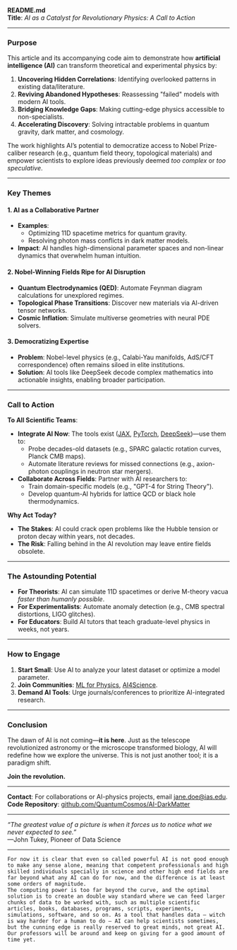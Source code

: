 **README.md**  
**Title**: *AI as a Catalyst for Revolutionary Physics: A Call to Action*  

---

### **Purpose**  
This article and its accompanying code aim to demonstrate how **artificial intelligence (AI)** can transform theoretical and experimental physics by:  
1. **Uncovering Hidden Correlations**: Identifying overlooked patterns in existing data/literature.  
2. **Reviving Abandoned Hypotheses**: Reassessing "failed" models with modern AI tools.  
3. **Bridging Knowledge Gaps**: Making cutting-edge physics accessible to non-specialists.  
4. **Accelerating Discovery**: Solving intractable problems in quantum gravity, dark matter, and cosmology.  

The work highlights AI’s potential to democratize access to Nobel Prize-caliber research (e.g., quantum field theory, topological materials) and empower scientists to explore ideas previously deemed *too complex* or *too speculative*.  

---

### **Key Themes**  
#### 1. **AI as a Collaborative Partner**  
- **Examples**:  
  - Optimizing 11D spacetime metrics for quantum gravity.  
  - Resolving photon mass conflicts in dark matter models.  
- **Impact**: AI handles high-dimensional parameter spaces and non-linear dynamics that overwhelm human intuition.  

#### 2. **Nobel-Winning Fields Ripe for AI Disruption**  
- **Quantum Electrodynamics (QED)**: Automate Feynman diagram calculations for unexplored regimes.  
- **Topological Phase Transitions**: Discover new materials via AI-driven tensor networks.  
- **Cosmic Inflation**: Simulate multiverse geometries with neural PDE solvers.  

#### 3. **Democratizing Expertise**  
- **Problem**: Nobel-level physics (e.g., Calabi-Yau manifolds, AdS/CFT correspondence) often remains siloed in elite institutions.  
- **Solution**: AI tools like DeepSeek decode complex mathematics into actionable insights, enabling broader participation.  

---

### **Call to Action**  
**To All Scientific Teams**:  
- **Integrate AI Now**: The tools exist ([JAX](https://github.com/google/jax), [PyTorch](https://pytorch.org/), [DeepSeek](https://www.deepseek.com/))—use them to:  
  - Probe decades-old datasets (e.g., SPARC galactic rotation curves, Planck CMB maps).  
  - Automate literature reviews for missed connections (e.g., axion-photon couplings in neutron star mergers).  
- **Collaborate Across Fields**: Partner with AI researchers to:  
  - Train domain-specific models (e.g., "GPT-4 for String Theory").  
  - Develop quantum-AI hybrids for lattice QCD or black hole thermodynamics.  

**Why Act Today?**  
- **The Stakes**: AI could crack open problems like the Hubble tension or proton decay within years, not decades.  
- **The Risk**: Falling behind in the AI revolution may leave entire fields obsolete.  

---

### **The Astounding Potential**  
- **For Theorists**: AI can simulate 11D spacetimes or derive M-theory vacua *faster than humanly possible*.  
- **For Experimentalists**: Automate anomaly detection (e.g., CMB spectral distortions, LIGO glitches).  
- **For Educators**: Build AI tutors that teach graduate-level physics in weeks, not years.  

---

### **How to Engage**  
1. **Start Small**: Use AI to analyze your latest dataset or optimize a model parameter.  
2. **Join Communities**: [ML for Physics](https://www.ml4physics.org/), [AI4Science](https://www.microsoft.com/en-us/research/lab/microsoft-research-ai4science/).  
3. **Demand AI Tools**: Urge journals/conferences to prioritize AI-integrated research.  

---

### **Conclusion**  
The dawn of AI is not coming—**it is here**. Just as the telescope revolutionized astronomy or the microscope transformed biology, AI will redefine how we explore the universe. This is not just another tool; it is a paradigm shift.  

**Join the revolution.**  

---  
**Contact**: For collaborations or AI-physics projects, email [jane.doe@ias.edu](mailto:jane.doe@ias.edu).  
**Code Repository**: [github.com/QuantumCosmos/AI-DarkMatter](https://github.com/QuantumCosmos/AI-DarkMatter)  

---  
*“The greatest value of a picture is when it forces us to notice what we never expected to see.”*  
—John Tukey, Pioneer of Data Science

---
	For now it is clear that even so called powerful AI is not good enough to make any sense alone, meaning that competent professionals and high skilled individuals specially in science and other high end fields are far beyond what any AI can do for now, and the difference is at least some orders of magnitude. 
	The computing power is too far beyond the curve, and the optimal solution is to create an double way standard where we can feed larger chunks of data to be worked with, such as multiple scientific articles, books, databases, programs, scripts, experiments, simulations, software, and so on. As a tool that handles data – witch is way harder for a human to do – AI can help scientists sometimes, but the cunning edge is really reserved to great minds, not great AI. Our professors will be around and keep on giving for a good amount of time yet.
